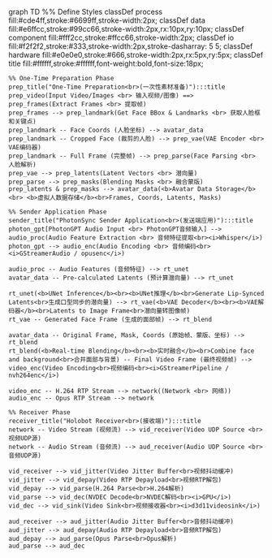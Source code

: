 graph TD
    %% Define Styles
    classDef process fill:#cde4ff,stroke:#6699ff,stroke-width:2px;
    classDef data fill:#e6ffcc,stroke:#99cc66,stroke-width:2px,rx:10px,ry:10px;
    classDef component fill:#fff2cc,stroke:#ffcc66,stroke-width:2px;
    classDef io fill:#f2f2f2,stroke:#333,stroke-width:2px,stroke-dasharray: 5 5;
    classDef hardware fill:#e0e0e0,stroke:#666,stroke-width:2px,rx:5px,ry:5px;
    classDef title fill:#ffffff,stroke:#ffffff,font-weight:bold,font-size:18px;

    %% One-Time Preparation Phase
    prep_title("One-Time Preparation<br>(一次性素材准备)"):::title
    prep_video(Input Video/Images <br> 输入视频/图像) ==> prep_frames(Extract Frames <br> 提取帧)
    prep_frames --> prep_landmark(Get Face BBox & Landmarks <br> 获取人脸框和关键点)
    prep_landmark -- Face Coords (人脸坐标) --> avatar_data
    prep_landmark -- Cropped Face (裁剪的人脸) --> prep_vae(VAE Encoder <br> VAE编码器)
    prep_landmark -- Full Frame (完整帧) --> prep_parse(Face Parsing <br> 人脸解析)
    prep_vae --> prep_latents(Latent Vectors <br> 潜向量)
    prep_parse --> prep_masks(Blending Masks <br> 融合蒙版)
    prep_latents & prep_masks --> avatar_data(<b>Avatar Data Storage</b> <br> <b>虚拟人数据存储</b><br>Frames, Coords, Latents, Masks)
    
    %% Sender Application Phase
    sender_title("PhotonSync Sender Application<br>(发送端应用)"):::title
    photon_gpt[PhotonGPT Audio Input <br> PhotonGPT音频输入] --> audio_proc(Audio Feature Extraction <br> 音频特征提取<br><i>Whisper</i>)
    photon_gpt --> audio_enc(Audio Encoding <br> 音频编码<br><i>GStreamerAudio / opusenc</i>)
    
    audio_proc -- Audio Features (音频特征) --> rt_unet
    avatar_data -- Pre-calculated Latents (预计算潜向量) --> rt_unet
    
    rt_unet(<b>UNet Inference</b><br><b>UNet推理</b><br>Generate Lip-Synced Latents<br>生成口型同步的潜向量) --> rt_vae(<b>VAE Decoder</b><br><b>VAE解码器</b><br>Latents to Image Frame<br>潜向量转图像帧)
    rt_vae -- Generated Face Frame (生成的面部帧) --> rt_blend

    avatar_data -- Original Frame, Mask, Coords (原始帧、蒙版、坐标) --> rt_blend
    rt_blend(<b>Real-time Blending</b><br><b>实时融合</b><br>Combine face and background<br>合并面部与背景) -- Final Video Frame (最终视频帧) --> video_enc(Video Encoding<br>视频编码<br><i>GStreamerPipeline / nvh264enc</i>)
    
    video_enc -- H.264 RTP Stream --> network((Network <br> 网络))
    audio_enc -- Opus RTP Stream --> network

    %% Receiver Phase
    receiver_title("Holobot Receiver<br>(接收端)"):::title
    network -- Video Stream (视频流) --> vid_receiver(Video UDP Source <br> 视频UDP源)
    network -- Audio Stream (音频流) --> aud_receiver(Audio UDP Source <br> 音频UDP源)

    vid_receiver --> vid_jitter(Video Jitter Buffer<br>视频抖动缓冲)
    vid_jitter --> vid_depay(Video RTP Depayload<br>视频RTP解包)
    vid_depay --> vid_parse(H.264 Parse<br>H.264解析)
    vid_parse --> vid_dec(NVDEC Decode<br>NVDEC解码<br><i>GPU</i>)
    vid_dec --> vid_sink(Video Sink<br>视频接收器<br><i>d3d11videosink</i>)
    
    aud_receiver --> aud_jitter(Audio Jitter Buffer<br>音频抖动缓冲)
    aud_jitter --> aud_depay(Audio RTP Depayload<br>音频RTP解包)
    aud_depay --> aud_parse(Opus Parse<br>Opus解析)
    aud_parse --> aud_dec